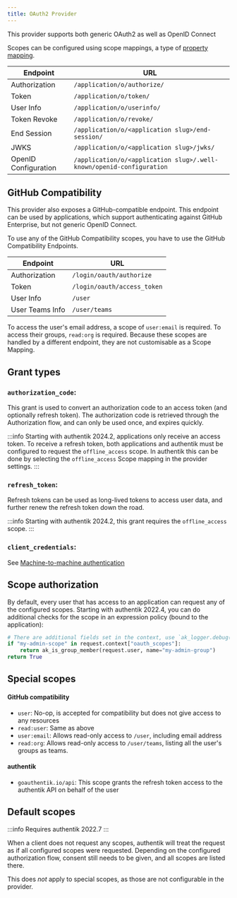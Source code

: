 ```yaml
---
title: OAuth2 Provider
---
```


This provider supports both generic OAuth2 as well as OpenID Connect

Scopes can be configured using scope mappings, a type of [property mapping](../property-mappings/index.md#scope-mappings).

| Endpoint             | URL                                                                  |
| -------------------- | -------------------------------------------------------------------- |
| Authorization        | `/application/o/authorize/`                                          |
| Token                | `/application/o/token/`                                              |
| User Info            | `/application/o/userinfo/`                                           |
| Token Revoke         | `/application/o/revoke/`                                             |
| End Session          | `/application/o/<application slug>/end-session/`                     |
| JWKS                 | `/application/o/<application slug>/jwks/`                            |
| OpenID Configuration | `/application/o/<application slug>/.well-known/openid-configuration` |

## GitHub Compatibility

This provider also exposes a GitHub-compatible endpoint. This endpoint can be used by applications, which support authenticating against GitHub Enterprise, but not generic OpenID Connect.

To use any of the GitHub Compatibility scopes, you have to use the GitHub Compatibility Endpoints.

| Endpoint        | URL                         |
| --------------- | --------------------------- |
| Authorization   | `/login/oauth/authorize`    |
| Token           | `/login/oauth/access_token` |
| User Info       | `/user`                     |
| User Teams Info | `/user/teams`               |

To access the user's email address, a scope of `user:email` is required. To access their groups, `read:org` is required. Because these scopes are handled by a different endpoint, they are not customisable as a Scope Mapping.

## Grant types

### `authorization_code`:

This grant is used to convert an authorization code to an access token (and optionally refresh token). The authorization code is retrieved through the Authorization flow, and can only be used once, and expires quickly.

:::info
Starting with authentik 2024.2, applications only receive an access token. To receive a refresh token, both applications and authentik must be configured to request the `offline_access` scope. In authentik this can be done by selecting the `offline_access` Scope mapping in the provider settings.
:::

### `refresh_token`:

Refresh tokens can be used as long-lived tokens to access user data, and further renew the refresh token down the road.

:::info
Starting with authentik 2024.2, this grant requires the `offline_access` scope.
:::

### `client_credentials`:

See [Machine-to-machine authentication](./client_credentials.md)

## Scope authorization

By default, every user that has access to an application can request any of the configured scopes. Starting with authentik 2022.4, you can do additional checks for the scope in an expression policy (bound to the application):

```python
# There are additional fields set in the context, use `ak_logger.debug(request.context)` to see them.
if "my-admin-scope" in request.context["oauth_scopes"]:
    return ak_is_group_member(request.user, name="my-admin-group")
return True
```

## Special scopes

#### GitHub compatibility

-   `user`: No-op, is accepted for compatibility but does not give access to any resources
-   `read:user`: Same as above
-   `user:email`: Allows read-only access to `/user`, including email address
-   `read:org`: Allows read-only access to `/user/teams`, listing all the user's groups as teams.

#### authentik

-   `goauthentik.io/api`: This scope grants the refresh token access to the authentik API on behalf of the user

## Default scopes

:::info
Requires authentik 2022.7
:::

When a client does not request any scopes, authentik will treat the request as if all configured scopes were requested. Depending on the configured authorization flow, consent still needs to be given, and all scopes are listed there.

This does _not_ apply to special scopes, as those are not configurable in the provider.
